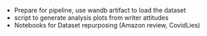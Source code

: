 - Prepare for pipeline, use wandb artifact to load the dataset
- script to generate analysis plots from writer attitudes
- Notebooks for Dataset repurposing (Amazon review, CovidLies)
